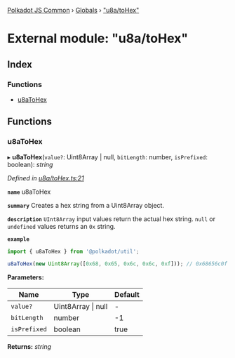 [Polkadot JS Common](../README.md) › [Globals](../globals.md) › ["u8a/toHex"](_u8a_tohex_.md)

# External module: "u8a/toHex"

## Index

### Functions

* [u8aToHex](_u8a_tohex_.md#u8atohex)

## Functions

###  u8aToHex

▸ **u8aToHex**(`value?`: Uint8Array | null, `bitLength`: number, `isPrefixed`: boolean): *string*

*Defined in [u8a/toHex.ts:21](https://github.com/polkadot-js/common/blob/48b753b8/packages/util/src/u8a/toHex.ts#L21)*

**`name`** u8aToHex

**`summary`** Creates a hex string from a Uint8Array object.

**`description`** 
`UInt8Array` input values return the actual hex string. `null` or `undefined` values returns an `0x` string.

**`example`** 
<BR>

```javascript
import { u8aToHex } from '@polkadot/util';

u8aToHex(new Uint8Array([0x68, 0x65, 0x6c, 0x6c, 0xf])); // 0x68656c0f
```

**Parameters:**

Name | Type | Default |
------ | ------ | ------ |
`value?` | Uint8Array &#124; null | - |
`bitLength` | number | -1 |
`isPrefixed` | boolean | true |

**Returns:** *string*
